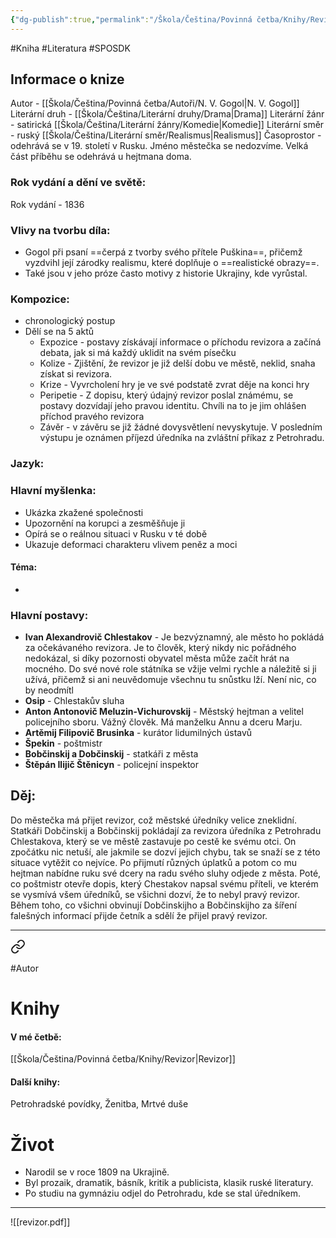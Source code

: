 ```yaml
---
{"dg-publish":true,"permalink":"/Škola/Čeština/Povinná četba/Knihy/Revizor/","created":"2023-11-28T11:59:57.618+01:00","updated":"2024-03-13T18:24:54.146+01:00"}
---
```


#Kniha #Literatura #SPOSDK
## Informace o knize
Autor -  [[Škola/Čeština/Povinná četba/Autoři/N. V. Gogol\|N. V. Gogol]]
Literární druh - [[Škola/Čeština/Literární druhy/Drama\|Drama]]
Literární žánr -  satirická [[Škola/Čeština/Literární žánry/Komedie\|Komedie]]
Literární směr - ruský [[Škola/Čeština/Literární směr/Realismus\|Realismus]]
Časoprostor -  odehrává se v 19. století v Rusku. Jméno městečka se nedozvíme. Velká část příběhu se odehrává u hejtmana doma.
### Rok vydání a dění ve světě:
Rok vydání - 1836
### Vlivy na tvorbu díla:
- Gogol při psaní ==čerpá z tvorby svého přítele Puškina==, přičemž vyzdvihl její zárodky realismu, které doplňuje o ==realistické obrazy==.
- Také jsou v jeho próze často motivy z historie Ukrajiny, kde vyrůstal.
### Kompozice:
- chronologický postup
- Dělí se na 5 aktů
	- Expozice - postavy získávají informace o příchodu revizora a začíná debata, jak si má každý uklidit na svém písečku
	- Kolize - Zjištění, že revizor je již delší dobu ve městě, neklid, snaha získat si revizora.
	- Krize - Vyvrcholení hry je ve své podstatě zvrat děje na konci hry
	- Peripetie - Z dopisu, který údajný revizor poslal známému, se postavy dozvídají jeho pravou identitu. Chvíli na to je jim ohlášen příchod pravého revizora
	- Závěr - v závěru se již žádné dovysvětlení nevyskytuje. V posledním výstupu je oznámen příjezd úředníka na zvláštní příkaz z Petrohradu.
### Jazyk:

### Hlavní myšlenka:
- Ukázka zkažené společnosti
- Upozornění na korupci a zesměšňuje ji
- Opírá se o reálnou situaci v Rusku v té době
- Ukazuje deformaci charakteru vlivem peněz a moci
#### Téma:
 - 
### Hlavní postavy:
- __Ivan Alexandrovič Chlestakov__ - Je bezvýznamný, ale město ho pokládá za očekávaného revizora. Je to člověk, který nikdy nic pořádného nedokázal, si díky pozornosti obyvatel města může začít hrát na mocného. Do své nové role státníka se vžije velmi rychle a náležitě si ji užívá, přičemž si ani neuvědomuje všechnu tu snůstku lží. Není nic, co by neodmítl
- __Osip__ - Chlestakův sluha
- __Anton Antonovič Meluzin-Vichurovskij__ - Městský hejtman a velitel policejního sboru. Vážný člověk. Má manželku Annu a dceru Marju.
- __Artěmij Filipovič Brusinka__ - kurátor lidumilných ústavů
- __Špekin__ - poštmistr
- __Bobčinskij a Dobčinskij__ - statkáři z města
- __Štěpán Ilijič Štěnicyn__ - policejní inspektor
## Děj:
Do městečka má přijet revizor, což městské úředníky velice zneklidní. Statkáři Dobčinskij a Bobčinskij pokládají za revizora úředníka z Petrohradu Chlestakova, který se ve městě zastavuje po cestě ke svému otci. On zpočátku nic netuší, ale jakmile se dozví jejich chybu, tak se snaží se z této situace vytěžit co nejvíce. Po přijmutí různých úplatků a potom co mu hejtman nabídne ruku své dcery na radu svého sluhy odjede z města. Poté, co poštmistr otevře dopis, který Chestakov napsal svému příteli, ve kterém se vysmívá všem úředníků, se všichni dozví, že to nebyl pravý revizor. Během toho, co všichni obvinují Dobčinskijho a Bobčinskijho za šíření falešných informací přijde četník a sdělí že přijel pravý revizor.
___

<div class="transclusion internal-embed is-loaded"><a class="markdown-embed-link" href="/skola/cestina/povinna-cetba/autori/n-v-gogol/" aria-label="Open link"><svg xmlns="http://www.w3.org/2000/svg" width="24" height="24" viewBox="0 0 24 24" fill="none" stroke="currentColor" stroke-width="2" stroke-linecap="round" stroke-linejoin="round" class="svg-icon lucide-link"><path d="M10 13a5 5 0 0 0 7.54.54l3-3a5 5 0 0 0-7.07-7.07l-1.72 1.71"></path><path d="M14 11a5 5 0 0 0-7.54-.54l-3 3a5 5 0 0 0 7.07 7.07l1.71-1.71"></path></svg></a><div class="markdown-embed">




#Autor 
# Knihy
#### V mé četbě:
[[Škola/Čeština/Povinná četba/Knihy/Revizor\|Revizor]]
#### Další knihy:
Petrohradské povídky, Ženitba, Mrtvé duše
# Život
- Narodil se v roce 1809 na Ukrajině.
- Byl prozaik, dramatik, básník, kritik a publicista, klasik ruské literatury.
- Po studiu na gymnáziu odjel do Petrohradu, kde se stal úředníkem.


</div></div>

___

![[revizor.pdf]]